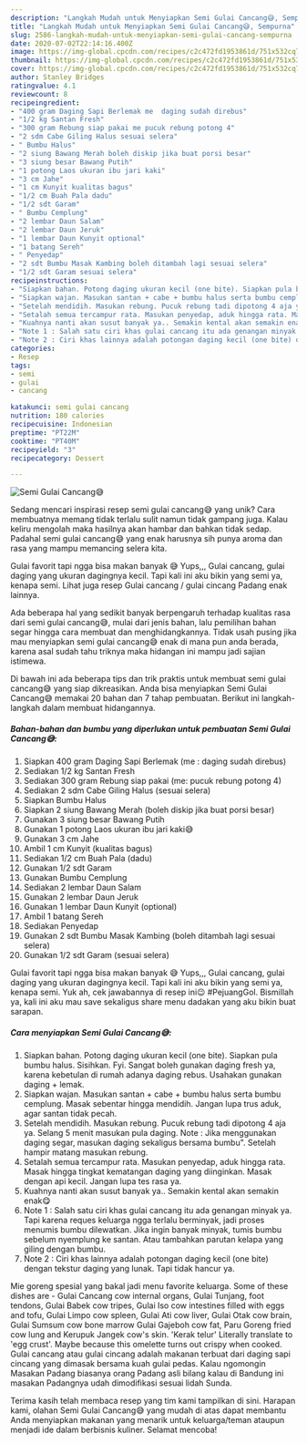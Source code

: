 ```yaml
---
description: "Langkah Mudah untuk Menyiapkan Semi Gulai Cancang😅, Sempurna"
title: "Langkah Mudah untuk Menyiapkan Semi Gulai Cancang😅, Sempurna"
slug: 2586-langkah-mudah-untuk-menyiapkan-semi-gulai-cancang-sempurna
date: 2020-07-02T22:14:16.400Z
image: https://img-global.cpcdn.com/recipes/c2c472fd1953861d/751x532cq70/semi-gulai-cancang😅-foto-resep-utama.jpg
thumbnail: https://img-global.cpcdn.com/recipes/c2c472fd1953861d/751x532cq70/semi-gulai-cancang😅-foto-resep-utama.jpg
cover: https://img-global.cpcdn.com/recipes/c2c472fd1953861d/751x532cq70/semi-gulai-cancang😅-foto-resep-utama.jpg
author: Stanley Bridges
ratingvalue: 4.1
reviewcount: 8
recipeingredient:
- "400 gram Daging Sapi Berlemak me  daging sudah direbus"
- "1/2 kg Santan Fresh"
- "300 gram Rebung siap pakai me pucuk rebung potong 4"
- "2 sdm Cabe Giling Halus sesuai selera"
- " Bumbu Halus"
- "2 siung Bawang Merah boleh diskip jika buat porsi besar"
- "3 siung besar Bawang Putih"
- "1 potong Laos ukuran ibu jari kaki"
- "3 cm Jahe"
- "1 cm Kunyit kualitas bagus"
- "1/2 cm Buah Pala dadu"
- "1/2 sdt Garam"
- " Bumbu Cemplung"
- "2 lembar Daun Salam"
- "2 lembar Daun Jeruk"
- "1 lembar Daun Kunyit optional"
- "1 batang Sereh"
- " Penyedap"
- "2 sdt Bumbu Masak Kambing boleh ditambah lagi sesuai selera"
- "1/2 sdt Garam sesuai selera"
recipeinstructions:
- "Siapkan bahan. Potong daging ukuran kecil (one bite). Siapkan pula bumbu halus. Sisihkan. Fyi. Sangat boleh gunakan daging fresh ya, karena kebetulan di rumah adanya daging rebus. Usahakan gunakan daging + lemak."
- "Siapkan wajan. Masukan santan + cabe + bumbu halus serta bumbu cemplung. Masak sebentar hingga mendidih. Jangan lupa trus aduk, agar santan tidak pecah."
- "Setelah mendidih. Masukan rebung. Pucuk rebung tadi dipotong 4 aja ya. Selang 5 menit masukan pula daging. Note : Jika menggunakan daging segar, masukan daging sekaligus bersama bumbu&#34;. Setelah hampir matang masukan rebung."
- "Setalah semua tercampur rata. Masukan penyedap, aduk hingga rata. Masak hingga tingkat kematangan daging yang diinginkan. Masak dengan api kecil. Jangan lupa tes rasa ya."
- "Kuahnya nanti akan susut banyak ya.. Semakin kental akan semakin enak😋"
- "Note 1 : Salah satu ciri khas gulai cancang itu ada genangan minyak ya. Tapi karena reques keluarga ngga terlalu berminyak, jadi proses menumis bumbu dilewatkan. Jika ingin banyak minyak, tumis bumbu sebelum nyemplung ke santan. Atau tambahkan parutan kelapa yang giling dengan bumbu."
- "Note 2 : Ciri khas lainnya adalah potongan daging kecil (one bite) dengan tekstur daging yang lunak. Tapi tidak hancur ya."
categories:
- Resep
tags:
- semi
- gulai
- cancang

katakunci: semi gulai cancang 
nutrition: 180 calories
recipecuisine: Indonesian
preptime: "PT22M"
cooktime: "PT40M"
recipeyield: "3"
recipecategory: Dessert

---
```



![Semi Gulai Cancang😅](https://img-global.cpcdn.com/recipes/c2c472fd1953861d/751x532cq70/semi-gulai-cancang😅-foto-resep-utama.jpg)

Sedang mencari inspirasi resep semi gulai cancang😅 yang unik? Cara membuatnya memang tidak terlalu sulit namun tidak gampang juga. Kalau keliru mengolah maka hasilnya akan hambar dan bahkan tidak sedap. Padahal semi gulai cancang😅 yang enak harusnya sih punya aroma dan rasa yang mampu memancing selera kita.

Gulai favorit tapi ngga bisa makan banyak 😅 Yups,,, Gulai cancang, gulai daging yang ukuran dagingnya kecil. Tapi kali ini aku bikin yang semi ya, kenapa semi. Lihat juga resep Gulai cancang / gulai cincang Padang enak lainnya.

Ada beberapa hal yang sedikit banyak berpengaruh terhadap kualitas rasa dari semi gulai cancang😅, mulai dari jenis bahan, lalu pemilihan bahan segar hingga cara membuat dan menghidangkannya. Tidak usah pusing jika mau menyiapkan semi gulai cancang😅 enak di mana pun anda berada, karena asal sudah tahu triknya maka hidangan ini mampu jadi sajian istimewa.


Di bawah ini ada beberapa tips dan trik praktis untuk membuat semi gulai cancang😅 yang siap dikreasikan. Anda bisa menyiapkan Semi Gulai Cancang😅 memakai 20 bahan dan 7 tahap pembuatan. Berikut ini langkah-langkah dalam membuat hidangannya.

<!--inarticleads1-->

##### Bahan-bahan dan bumbu yang diperlukan untuk pembuatan Semi Gulai Cancang😅:

1. Siapkan 400 gram Daging Sapi Berlemak (me : daging sudah direbus)
1. Sediakan 1/2 kg Santan Fresh
1. Sediakan 300 gram Rebung siap pakai (me: pucuk rebung potong 4)
1. Sediakan 2 sdm Cabe Giling Halus (sesuai selera)
1. Siapkan  Bumbu Halus
1. Siapkan 2 siung Bawang Merah (boleh diskip jika buat porsi besar)
1. Gunakan 3 siung besar Bawang Putih
1. Gunakan 1 potong Laos ukuran ibu jari kaki😅
1. Gunakan 3 cm Jahe
1. Ambil 1 cm Kunyit (kualitas bagus)
1. Sediakan 1/2 cm Buah Pala (dadu)
1. Gunakan 1/2 sdt Garam
1. Gunakan  Bumbu Cemplung
1. Sediakan 2 lembar Daun Salam
1. Gunakan 2 lembar Daun Jeruk
1. Gunakan 1 lembar Daun Kunyit (optional)
1. Ambil 1 batang Sereh
1. Sediakan  Penyedap
1. Gunakan 2 sdt Bumbu Masak Kambing (boleh ditambah lagi sesuai selera)
1. Gunakan 1/2 sdt Garam (sesuai selera)


Gulai favorit tapi ngga bisa makan banyak 😅 Yups,,, Gulai cancang, gulai daging yang ukuran dagingnya kecil. Tapi kali ini aku bikin yang semi ya, kenapa semi. Yuk ah, cek jawabannya di resep ini😉 #PejuangGol. Bismillah ya, kali ini aku mau save sekaligus share menu dadakan yang aku bikin buat sarapan. 

<!--inarticleads2-->

##### Cara menyiapkan Semi Gulai Cancang😅:

1. Siapkan bahan. Potong daging ukuran kecil (one bite). Siapkan pula bumbu halus. Sisihkan. Fyi. Sangat boleh gunakan daging fresh ya, karena kebetulan di rumah adanya daging rebus. Usahakan gunakan daging + lemak.
1. Siapkan wajan. Masukan santan + cabe + bumbu halus serta bumbu cemplung. Masak sebentar hingga mendidih. Jangan lupa trus aduk, agar santan tidak pecah.
1. Setelah mendidih. Masukan rebung. Pucuk rebung tadi dipotong 4 aja ya. Selang 5 menit masukan pula daging. Note : Jika menggunakan daging segar, masukan daging sekaligus bersama bumbu&#34;. Setelah hampir matang masukan rebung.
1. Setalah semua tercampur rata. Masukan penyedap, aduk hingga rata. Masak hingga tingkat kematangan daging yang diinginkan. Masak dengan api kecil. Jangan lupa tes rasa ya.
1. Kuahnya nanti akan susut banyak ya.. Semakin kental akan semakin enak😋
1. Note 1 : Salah satu ciri khas gulai cancang itu ada genangan minyak ya. Tapi karena reques keluarga ngga terlalu berminyak, jadi proses menumis bumbu dilewatkan. Jika ingin banyak minyak, tumis bumbu sebelum nyemplung ke santan. Atau tambahkan parutan kelapa yang giling dengan bumbu.
1. Note 2 : Ciri khas lainnya adalah potongan daging kecil (one bite) dengan tekstur daging yang lunak. Tapi tidak hancur ya.


Mie goreng spesial yang bakal jadi menu favorite keluarga. Some of these dishes are - Gulai Cancang cow internal organs, Gulai Tunjang, foot tendons, Gulai Babek cow tripes, Gulai Iso cow intestines filled with eggs and tofu, Gulai Limpo cow spleen, Gulai Ati cow liver, Gulai Otak cow brain, Gulai Sumsum cow bone marrow Gulai Gajeboh cow fat, Paru Goreng fried cow lung and Kerupuk Jangek cow&#39;s skin. &#39;Kerak telur&#39; Literally translate to &#39;egg crust&#39;. Maybe because this omelette turns out crispy when cooked. Gulai cancang atau gulai cincang adalah makanan terbuat dari daging sapi cincang yang dimasak bersama kuah gulai pedas. Kalau ngomongin Masakan Padang biasanya orang Padang asli bilang kalau di Bandung ini masakan Padangnya udah dimodifikasi sesuai lidah Sunda. 

Terima kasih telah membaca resep yang tim kami tampilkan di sini. Harapan kami, olahan Semi Gulai Cancang😅 yang mudah di atas dapat membantu Anda menyiapkan makanan yang menarik untuk keluarga/teman ataupun menjadi ide dalam berbisnis kuliner. Selamat mencoba!
